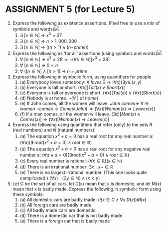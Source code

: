 # ASSIGNMENT 5 (for Lecture 5)
1. Express the following as existence assertions. (Feel free to use a mix of symbols and words)![](https://i.imgur.com/W8Rpc8C.png)
	1. $\exists\ [x \in \mathbb N]\ \Rightarrow \ x^3=27$
	2. $\exists\ [x \in \mathbb N]\ \Rightarrow \ n>1,000,000$
	3. $\exists\ [x \in \mathbb N]\ \Rightarrow \ ((n>1) \land (n \lnot prime))$
2. Express the following as ‘for all’ assertions (using symbols and words)![](https://i.imgur.com/9WCKjtx.png)
	1. $\forall \ [n\in \mathbb N] \ \Rightarrow \ x^3 \neq 28$ -> $\lnot (\forall x \in \mathbb N)[x^3=28]$
	2. $\forall \ [n\in \mathbb N] \ \Rightarrow \ 0 < n$ 
	3. $\forall \ ([n\in \mathbb N] \land [n>1] \ \Rightarrow \ n=prime$
3. Express the following in symbolic form, using quantifiers for people
	1. (a) Everybody loves somebody: $\forall\ loves\ \exists$ -> $(\forall x)(\exists y)L(x,y)$
	2. (b) Everyone is tall or short. $(\forall x) [Tall(x) \lor Short(x)]$ 
	3. (c) Everyone is tall or everyone is short. $(\forall x)(Tall(x)) \lor (\forall x)(Short(x))$
	4. (d) Nobody is at home. $\lnot(\forall\ |\ at\ home)$
	5. (e) If John comes, all the women will leave. $John\ comes \Rightarrow\ \forall \in women\ \lnot comes$ -> $Comes(John) \Rightarrow (\forall x)[Woman(x) \Rightarrow Leaves(x)]$
	6. (f) If a man comes, all the women will leave. $(\exists x) [Man(x) \land Comes(x)] \Rightarrow (\forall x)[Woman(x) \Rightarrow Leaves(x)]$
4. Express the following using quantifiers that refer (only) to the sets $R$ (real numbers) and $N$ (natural numbers):
	1. (a) The equation $x^2 + a = 0$ has a real root for any real number a: $(\forall a)(\exists\ root(x^2+a=0) \land root \in \mathbb R)$
	2. (b) The equation $x^2 + a = 0$ has a real root for any negative real number a: $(\forall a \land a<0)(\exists root(x^2+a=0) \land root \in \mathbb R)$
	3. (c) Every real number is rational: $(\forall x \in \mathbb R)(x \in \mathbb N)$
	4. (d) There is an irrational number: $\exists x: x \neg \in \mathbb R$ 
	5. (e) There is no largest irrational number. (This one looks quite complicated.) $(\forall x):(\exists y \in \mathbb N)\land(x < y)$
5. Let C be the set of all cars, let D(x) mean that x is domestic, and let M(x) mean that x is badly made. Express the following in symbolic form using these symbols:
	1. (a) All domestic cars are badly made: $(\exists x\in C \land \forall x\ D(x))M(x)$
	2. (b) All foreign cars are badly made. 
	3. (c) All badly made cars are domestic. 
	4. (d) There is a domestic car that is not badly made. 
	5. (e) There is a foreign car that is badly made